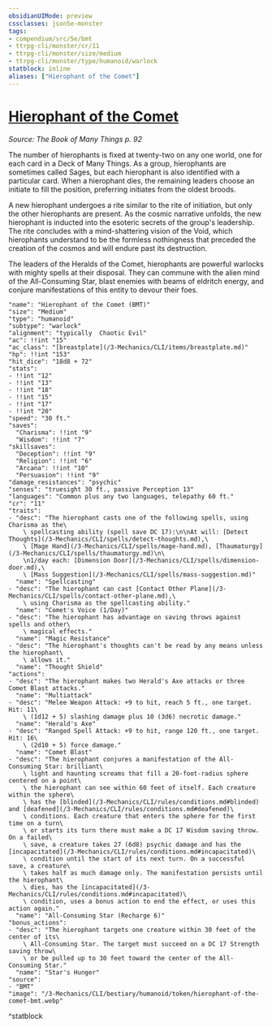 ```yaml
---
obsidianUIMode: preview
cssclasses: json5e-monster
tags:
- compendium/src/5e/bmt
- ttrpg-cli/monster/cr/11
- ttrpg-cli/monster/size/medium
- ttrpg-cli/monster/type/humanoid/warlock
statblock: inline
aliases: ["Hierophant of the Comet"]
---
```

# [Hierophant of the Comet](3-Mechanics\CLI\bestiary\humanoid/hierophant-of-the-comet-bmt.md)
*Source: The Book of Many Things p. 92*  

The number of hierophants is fixed at twenty-two on any one world, one for each card in a Deck of Many Things. As a group, hierophants are sometimes called Sages, but each hierophant is also identified with a particular card. When a hierophant dies, the remaining leaders choose an initiate to fill the position, preferring initiates from the oldest broods.

A new hierophant undergoes a rite similar to the rite of initiation, but only the other hierophants are present. As the cosmic narrative unfolds, the new hierophant is inducted into the esoteric secrets of the group's leadership. The rite concludes with a mind-shattering vision of the Void, which hierophants understand to be the formless nothingness that preceded the creation of the cosmos and will endure past its destruction.

The leaders of the Heralds of the Comet, hierophants are powerful warlocks with mighty spells at their disposal. They can commune with the alien mind of the All-Consuming Star, blast enemies with beams of eldritch energy, and conjure manifestations of this entity to devour their foes.

```statblock
"name": "Hierophant of the Comet (BMT)"
"size": "Medium"
"type": "humanoid"
"subtype": "warlock"
"alignment": "typically  Chaotic Evil"
"ac": !!int "15"
"ac_class": "[breastplate](/3-Mechanics/CLI/items/breastplate.md)"
"hp": !!int "153"
"hit_dice": "18d8 + 72"
"stats":
- !!int "12"
- !!int "13"
- !!int "18"
- !!int "15"
- !!int "17"
- !!int "20"
"speed": "30 ft."
"saves":
  "Charisma": !!int "9"
  "Wisdom": !!int "7"
"skillsaves":
  "Deception": !!int "9"
  "Religion": !!int "6"
  "Arcana": !!int "10"
  "Persuasion": !!int "9"
"damage_resistances": "psychic"
"senses": "truesight 30 ft., passive Perception 13"
"languages": "Common plus any two languages, telepathy 60 ft."
"cr": "11"
"traits":
- "desc": "The hierophant casts one of the following spells, using Charisma as the\
    \ spellcasting ability (spell save DC 17):\n\nAt will: [Detect Thoughts](/3-Mechanics/CLI/spells/detect-thoughts.md),\
    \ [Mage Hand](/3-Mechanics/CLI/spells/mage-hand.md), [Thaumaturgy](/3-Mechanics/CLI/spells/thaumaturgy.md)\n\
    \n1/day each: [Dimension Door](/3-Mechanics/CLI/spells/dimension-door.md),\
    \ [Mass Suggestion](/3-Mechanics/CLI/spells/mass-suggestion.md)"
  "name": "Spellcasting"
- "desc": "The hierophant can cast [Contact Other Plane](/3-Mechanics/CLI/spells/contact-other-plane.md),\
    \ using Charisma as the spellcasting ability."
  "name": "Comet's Voice (1/Day)"
- "desc": "The hierophant has advantage on saving throws against spells and other\
    \ magical effects."
  "name": "Magic Resistance"
- "desc": "The hierophant's thoughts can't be read by any means unless the hierophant\
    \ allows it."
  "name": "Thought Shield"
"actions":
- "desc": "The hierophant makes two Herald's Axe attacks or three Comet Blast attacks."
  "name": "Multiattack"
- "desc": "Melee Weapon Attack: +9 to hit, reach 5 ft., one target. Hit: 11\
    \ (1d12 + 5) slashing damage plus 10 (3d6) necrotic damage."
  "name": "Herald's Axe"
- "desc": "Ranged Spell Attack: +9 to hit, range 120 ft., one target. Hit: 16\
    \ (2d10 + 5) force damage."
  "name": "Comet Blast"
- "desc": "The hierophant conjures a manifestation of the All-Consuming Star: brilliant\
    \ light and haunting screams that fill a 20-foot-radius sphere centered on a point\
    \ the hierophant can see within 60 feet of itself. Each creature within the sphere\
    \ has the [blinded](/3-Mechanics/CLI/rules/conditions.md#blinded) and [deafened](/3-Mechanics/CLI/rules/conditions.md#deafened)\
    \ conditions. Each creature that enters the sphere for the first time on a turn\
    \ or starts its turn there must make a DC 17 Wisdom saving throw. On a failed\
    \ save, a creature takes 27 (6d8) psychic damage and has the [incapacitated](/3-Mechanics/CLI/rules/conditions.md#incapacitated)\
    \ condition until the start of its next turn. On a successful save, a creature\
    \ takes half as much damage only. The manifestation persists until the hierophant\
    \ dies, has the [incapacitated](/3-Mechanics/CLI/rules/conditions.md#incapacitated)\
    \ condition, uses a bonus action to end the effect, or uses this action again."
  "name": "All-Consuming Star (Recharge 6)"
"bonus_actions":
- "desc": "The hierophant targets one creature within 30 feet of the center of its\
    \ All-Consuming Star. The target must succeed on a DC 17 Strength saving throw\
    \ or be pulled up to 30 feet toward the center of the All-Consuming Star."
  "name": "Star's Hunger"
"source":
- "BMT"
"image": "/3-Mechanics/CLI/bestiary/humanoid/token/hierophant-of-the-comet-bmt.webp"
```
^statblock
